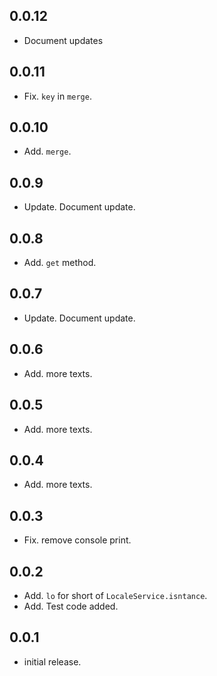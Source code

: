 ## 0.0.12
* Document updates

## 0.0.11
* Fix. `key` in `merge`.

## 0.0.10
* Add. `merge`.

## 0.0.9
* Update. Document update.

## 0.0.8
* Add. `get` method.

## 0.0.7
* Update. Document update.

## 0.0.6
* Add. more texts.

## 0.0.5
* Add. more texts.

## 0.0.4
* Add. more texts.

## 0.0.3
* Fix. remove console print.


## 0.0.2
* Add. `lo` for short of `LocaleService.isntance`.
* Add. Test code added.

## 0.0.1
* initial release.
